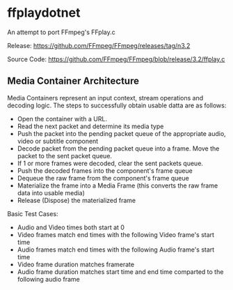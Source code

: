 # ffplaydotnet
An attempt to port FFmpeg's FFplay.c

Release: https://github.com/FFmpeg/FFmpeg/releases/tag/n3.2

Source Code: https://github.com/FFmpeg/FFmpeg/blob/release/3.2/ffplay.c


## Media Container Architecture

Media Containers represent an input context, stream operations and decoding logic. The steps to successfully obtain usable datta are as follows:

 - Open the container with a URL.
 - Read the next packet and determine its media type
 - Push the packet into the pending packet queue of the appropriate audio, video or subtitle component
 - Decode packet from the pending packet queue into a frame. Move the packet to the sent packet queue.
 - If 1 or more frames were decoded, clear the sent packets queue.
 - Push the decoded frames into the component's frame queue
 - Dequeue the raw frame from the component's frame queue
 - Materialize the frame into a Media Frame (this converts the raw frame data into usable media)
 - Release (Dispose) the materialized frame


Basic Test Cases:
 - Audio and Video times both start at 0
 - Video frames match end times with the following Video frame's start time
 - Audio frames match end times with the following Audio frame's start time
 - Video frame duration matches framerate
 - Audio frame duration matches start time and end time comparted to the following audio frame
 
